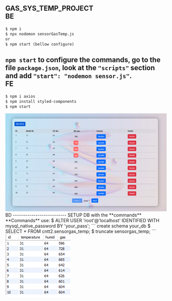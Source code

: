 GAS_SYS_TEMP_PROJECT
</br>
BE
--------------------------
```
$ npm i
$ npx nodemon sensorGasTemp.js
or
$ npm start (bellow configure)
```
``npm start`` to configure the **commands**, go to the file ``package.json``, look at the ``"scripts"`` section and add ``"start": "nodemon sensor.js"``.
</br>
FE
--------------------------
```
$ npm i axios
$ npm install styled-components
$ npm start
```
<img src="FE_IMG.png"/>

</br>
BD
--------------------------
SETUP DB with the **commands**
**Commands** use:
$ ALTER USER 'root'@'localhost' IDENTIFIED WITH mysql_native_password BY 'your_pass';
```
create schema your_db
$ SELECT * FROM cntt2.sensorgas_temp;
$ truncate sensorgas_temp;
```
<img src="DB_IMG.png"/>
